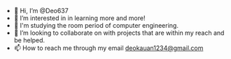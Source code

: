 - 👋 Hi, I’m @Deo637
- 👀 I’m interested in in learning more and more!
- 🌱 I'm studying the room period of computer engineering.
- 💞️ I’m looking to collaborate on with projects that are within my reach and be helped.
- 📫 How to reach me through my email deokauan1234@gmail.com

<!---
Deo637/Deo637 is a ✨ special ✨ repository because its `README.md` (this file) appears on your GitHub profile.
You can click the Preview link to take a look at your changes.
--->
